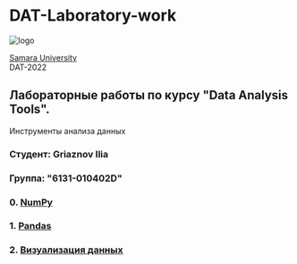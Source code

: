 # DAT-Laboratory-work 
![logo](https://ssau.ru/pagefiles/of_docs/Firm%20blocks_left-gorizont_naimenovanie_Rus.png)

[Samara University](https://ssau.ru/) <br/>
DAT-2022
## Лабораторные работы по курсу "Data Analysis Tools". <br/>
Инструменты анализа данных <br/>
### Студент: Griaznov Ilia
### Группа: "6131-010402D"

### 0. [NumPy](https://github.com/Dark-MonkGI/Data_Analysis_Tools_SAMARA_UNIVERSITY/tree/main/0.%20NumPy)
### 1. [Pandas](https://github.com/Dark-MonkGI/Data_Analysis_Tools_SAMARA_UNIVERSITY/tree/main/1.%20Pandas)
### 2. [Визуализация данных](https://github.com/Dark-MonkGI/Data_Analysis_Tools_SAMARA_UNIVERSITY/tree/main/2.%20%D0%92%D0%B8%D0%B7%D1%83%D0%B0%D0%BB%D0%B8%D0%B7%D0%B0%D1%86%D0%B8%D1%8F%20%D0%B4%D0%B0%D0%BD%D0%BD%D1%8B%D1%85)
